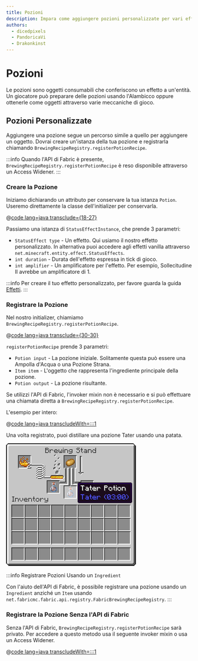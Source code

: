 ```yaml
---
title: Pozioni
description: Impara come aggiungere pozioni personalizzate per vari effetti di stato.
authors:
  - dicedpixels
  - PandoricaVi
  - Drakonkinst
---
```


# Pozioni

Le pozioni sono oggetti consumabili che conferiscono un effetto a un'entità. Un giocatore può preparare delle pozioni usando l'Alambicco oppure ottenerle come oggetti attraverso varie meccaniche di gioco.

## Pozioni Personalizzate

Aggiungere una pozione segue un percorso simile a quello per aggiungere un oggetto. Dovrai creare un'istanza della tua pozione e registrarla chiamando `BrewingRecipeRegistry.registerPotionRecipe`.

:::info
Quando l'API di Fabric è presente, `BrewingRecipeRegistry.registerPotionRecipe` è reso disponibile attraverso un Access Widener.
:::

### Creare la Pozione

Iniziamo dichiarando un attributo per conservare la tua istanza `Potion`. Useremo direttamente la classe dell'initializer per conservarla.

@[code lang=java transclude={18-27}](@/reference/1.20.4/src/main/java/com/example/docs/potion/FabricDocsReferencePotions.java)

Passiamo una istanza di `StatusEffectInstance`, che prende 3 parametri:

- `StatusEffect type` - Un effetto. Qui usiamo il nostro effetto personalizzato. In alternativa puoi accedere agli effetti vanilla attraverso `net.minecraft.entity.effect.StatusEffects`.
- `int duration` - Durata dell'effetto espressa in tick di gioco.
- `int amplifier` - Un amplificatore per l'effetto. Per esempio, Sollecitudine II avrebbe un amplificatore di 1.

:::info
Per creare il tuo effetto personalizzato, per favore guarda la guida [Effetti](../entities/effects).
:::

### Registrare la Pozione

Nel nostro initializer, chiamiamo `BrewingRecipeRegistry.registerPotionRecipe`.

@[code lang=java transclude={30-30}](@/reference/1.20.4/src/main/java/com/example/docs/potion/FabricDocsReferencePotions.java)

`registerPotionRecipe` prende 3 parametri:

- `Potion input` - La pozione iniziale. Solitamente questa può essere una Ampolla d'Acqua o una Pozione Strana.
- `Item item` - L'oggetto che rappresenta l'ingrediente principale della pozione.
- `Potion output` - La pozione risultante.

Se utilizzi l'API di Fabric, l'invoker mixin non è necessario e si può effettuare una chiamata diretta a `BrewingRecipeRegistry.registerPotionRecipe`.

L'esempio per intero:

@[code lang=java transcludeWith=:::1](@/reference/1.20.4/src/main/java/com/example/docs/potion/FabricDocsReferencePotions.java)

Una volta registrato, puoi distillare una pozione Tater usando una patata.

![Effetto nell'inventario del giocatore](/assets/develop/tater-potion.png)

:::info Registrare Pozioni Usando un `Ingredient`

Con l'aiuto dell'API di Fabric, è possibile registrare una pozione usando un `Ingredient` anziché un `Item` usando `
net.fabricmc.fabric.api.registry.FabricBrewingRecipeRegistry`.
:::

### Registrare la Pozione Senza l'API di Fabric

Senza l'API di Fabric, `BrewingRecipeRegistry.registerPotionRecipe` sarà privato. Per accedere a questo metodo usa il seguente invoker mixin o usa un Access Widener.

@[code lang=java transcludeWith=:::1](@/reference/1.20.4/src/main/java/com/example/docs/mixin/potion/BrewingRecipeRegistryInvoker.java)
